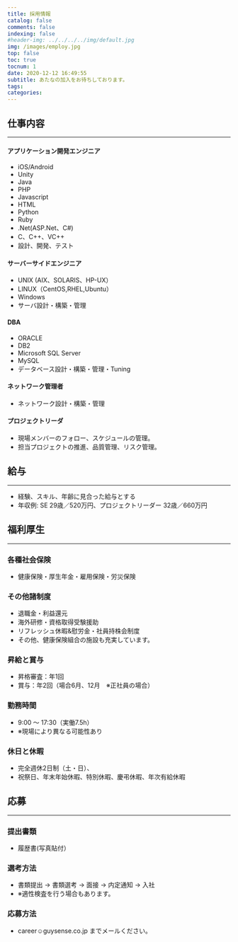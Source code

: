 ```yaml
---
title: 採用情報
catalog: false
comments: false
indexing: false
#header-img: ../../../../img/default.jpg
img: /images/employ.jpg
top: false
toc: true
tocnum: 1
date: 2020-12-12 16:49:55
subtitle: あたなの加入をお待ちしております。
tags:
categories: 
---
```

## 仕事内容
---------------	
#### アプリケーション開発エンジニア
- iOS/Android
- Unity
- Java
- PHP
- Javascript
- HTML
- Python
- Ruby
- .Net(ASP.Net、C#)
- C、C++、VC++
- 設計、開発、テスト

#### サーバーサイドエンジニア
- UNIX (AIX、SOLARIS、HP-UX）
- LINUX（CentOS,RHEL,Ubuntu）
- Windows
- サーバ設計・構築・管理

#### DBA
- ORACLE
- DB2
- Microsoft SQL Server
- MySQL
- データベース設計・構築・管理・Tuning

#### ネットワーク管理者
- ネットワーク設計・構築・管理

#### プロジェクトリーダ
- 現場メンバーのフォロー、スケジュールの管理。
- 担当プロジェクトの推進、品質管理、リスク管理。

## 給与
---------------	
- 経験、スキル、年齢に見合った給与とする
- 年収例: SE 29歳／520万円、プロジェクトリーダー 32歳／660万円

## 福利厚生
---------------	
### 各種社会保険
- 健康保険・厚生年金・雇用保険・労災保険

### その他諸制度
- 退職金・利益還元
- 海外研修・資格取得受験援助
- リフレッシュ休暇&慰労金・社員持株会制度
- その他、健康保険組合の施設も充実しています。

### 昇給と賞与
- 昇格審査：年1回
- 賞与：年2回（場合6月、12月　※正社員の場合）

### 勤務時間
- 9:00 ～ 17:30（実働7.5h）
- ※現場により異なる可能性あり

### 休日と休暇
- 完全週休2日制（土・日）、
- 祝祭日、年末年始休暇、特別休暇、慶弔休暇、年次有給休暇

## 応募
---------------	
### 提出書類
- 履歴書(写真貼付）

### 選考方法
- 書類提出 → 書類選考 → 面接 → 内定通知 → 入社
- ※適性検査を行う場合もあります。

### 応募方法
- career☺︎guysense.co.jp までメールください。
